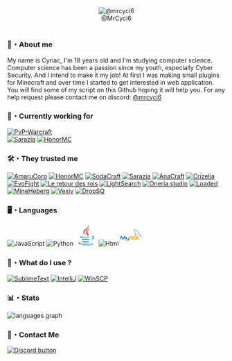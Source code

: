 <div align="center">
  <img style="widht: 150px; height: 150px" src="https://avatars.githubusercontent.com/u/74507367?v=4" alt="@mrcyci6"></img>
</div>
<div align="center">
  <a style="text-decoration: none;" href="https://discord.com/users/1044295629154816010">@MrCyci6</a>
</div>

# 

### 🤙・About me

My name is Cyriac, I'm 18 years old and I'm studying computer science. Computer science has been a passion since my youth, especially Cyber ​​Security. And I intend to make it my job!
At first I was making small plugins for Minecraft and over time I started to get interested in web application. You will find some of my script on this Github hoping it will help you. For any help request please contact me on discord: [@mrcyci6](https://discord.com/users/1044295629154816010)

### 📂・Currently working for

<div>
  <a href="https://pvp-warcraft.net/"><img style="width: 50px; height: 50px;" src="https://pvp-warcraft.net/storage/img/favicon2.png" alt="PvP-Warcraft"></a>
</div>
  <a href="https://discord.gg/URuzgZmUcW"><img style="width: 50px; height: 50px;" src="https://cdn.discordapp.com/attachments/1054443268940771448/1135870929474420797/c407708acde548772f05613a184d9afc.webp" alt="Sarazia"></a>
  <a href="https://honormc.fr/"><img style="width: 50px; height: 50px;" src="https://cdn.discordapp.com/icons/1106615680217915527/33ecd0b2b8a0f6004bd74b793b1ed96a.webp" alt="HonorMC"></a>
</div>

### 🛠️・They trusted me

<div>
  <a href="https://discord.gg/amaru"><img style="width: 50px; height: 50px;" src="https://cdn.discordapp.com/icons/514923211050188822/8e0ebcbdd1f7776b027a52209791ceb0.webp" alt="AmaruCorp"></a>
  <a href="https://honormc.fr/"><img style="width: 50px; height: 50px;" src="https://cdn.discordapp.com/icons/1106615680217915527/33ecd0b2b8a0f6004bd74b793b1ed96a.webp" alt="HonorMC"></a>
  <a href="https://discord.gg/rncagp9Jus"><img style="width: 50px; height: 50px;" src="https://cdn.discordapp.com/attachments/1054443268940771448/1135870928962736188/03e3d165ccb4965df475f9c06567d199.webp" alt="SodaCraft"></a>
  <a href="https://discord.gg/URuzgZmUcW"><img style="width: 50px; height: 50px;" src="https://cdn.discordapp.com/attachments/1054443268940771448/1135870929474420797/c407708acde548772f05613a184d9afc.webp" alt="Sarazia"></a>
  <a href="https://discord.gg/dAq6VsN38r"><img style="width: 50px; height: 50px;" src="https://cdn.discordapp.com/attachments/1054443268940771448/1135870929235349524/be30324d4f4491ed8a2a31607692aed3.webp" alt="AnaCraft"></a>
  <a href="https://discord.gg/crizelia"><img style="width: 50px; height: 50px;" src="https://cdn.discordapp.com/attachments/1054443268940771448/1135640857446453328/logo.png" alt="Crizelia"></a>
  <a href="https://discord.gg/evofight"><img style="width: 50px; height: 50px;" src="https://cdn.discordapp.com/attachments/1054443268940771448/1135641379054309486/logo.png" alt="EvoFight"></a>
  <a href="https://discord.gg/jvkHEkSSRt"><img style="width: 50px; height: 50px;" src="https://cdn.discordapp.com/attachments/1054443268940771448/1135870767184216134/d27cd9032825d1c9202a2b62f0e67a8a.webp" alt="Le retour des rois"></a>
  <a href="https://discord.gg/lightsearch"><img style="width: 50px; height: 50px;" src="https://cdn.discordapp.com/attachments/1054443268940771448/1135643788795183255/logo.png" alt="LightSearch"></a>
  <a href="https://discord.gg/oneriastudios"><img style="width: 50px; height: 50px;" src="https://cdn.discordapp.com/attachments/1054443268940771448/1135870685873442866/9c1dc43db06385e9178d4ee8fbdcc6db.webp" alt="Oneria studio"></a>
  <a href="https://discord.gg/2j4Td6TpCB"><img style="width: 50px; height: 50px;" src="https://cdn.discordapp.com/attachments/1054443268940771448/1135870578096623696/fb78ef0b67889eba285bc2db7d511da0.webp" alt="Loaded"></a>
  <a href="https://discord.gg/mineheberg"><img style="width: 50px; height: 50px;" src="https://cdn.discordapp.com/attachments/1054443268940771448/1135646427092091011/Logo.png" alt="MineHeberg"></a>
  <a href="https://discord.gg/vexiv"><img style="width: 50px; height: 50px;" src="https://cdn.discordapp.com/attachments/1054443268940771448/1135646866483187732/logo.png" alt="Vexiv"></a>
  <a href="https://discord.gg/dropsq"><img style="width: 50px; height: 50px;" src="https://cdn.discordapp.com/attachments/1054443268940771448/1135870357748842536/logo.png" alt="DropSQ">
</div></a>

### 🖥️・Languages

<div>
  <img style="width: 50px; height: 50px;" src="https://upload.wikimedia.org/wikipedia/commons/thumb/6/6a/JavaScript-logo.png/800px-JavaScript-logo.png" alt="JavaScript">
  <img style="width: 50px; height: 50px;" src="https://upload.wikimedia.org/wikipedia/commons/thumb/c/c3/Python-logo-notext.svg/1869px-Python-logo-notext.svg.png" alt="Python">
  <img style="width: 50px; height: 50px;" src="https://raw.githubusercontent.com/devicons/devicon/master/icons/java/java-original.svg" alt="Java">
  <img style="width: 50px; height: 50px;" src="https://cdn-icons-png.flaticon.com/512/732/732212.png" alt="Html">
  <img style="width: 50px; height: 50px;" src="https://raw.githubusercontent.com/devicons/devicon/master/icons/mysql/mysql-original-wordmark.svg" alt="MySQL">
</div>

### 🧰・What do I use ?

<div>
  <a href="https://www.sublimetext.com/"><img style="width: 50px; height: 50px;" src="https://upload.wikimedia.org/wikipedia/fr/7/78/Sublime_text_logo.png" alt="SublimeText"></a>
  <a href="https://www.jetbrains.com/fr-fr/idea/"><img style="width: 50px; height: 50px;" src="https://upload.wikimedia.org/wikipedia/commons/thumb/9/9c/IntelliJ_IDEA_Icon.svg/1200px-IntelliJ_IDEA_Icon.svg.png" alt="IntelliJ"></a>
  <a href="https://winscp.net/eng/download.php"><img style="width: 50px; height: 50px;" src="https://upload.wikimedia.org/wikipedia/commons/d/de/WinSCP_Logo.png" alt="WinSCP">
</div></a>

### 📊・Stats 

<div>
  <img src="https://github-readme-stats.vercel.app/api/top-langs?username=MrCyci6&locale=en&hide_title=false&layout=compact&card_width=320&langs_count=5&theme=dark&hide_border=true&order=2" width="45%" alt="languages graph"  />
</div>

### 📩・Contact Me

<div>
  <a href="https://discord.com/users/1044295629154816010">
    <img style="width: 25%; height: 25%;" src="https://cdn.discordapp.com/attachments/1054443268940771448/1135652439790473216/discord.jpg" alt="Discord button"/>
  </a>
</div>
